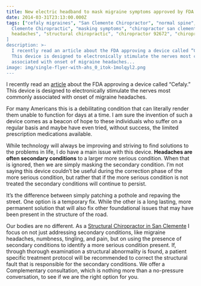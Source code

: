 ```yaml
---
title: New electric headband to mask migraine symptoms approved by FDA
date: 2014-03-31T23:13:00.000Z
tags: ["cefaly migraines", "San Clemente Chiropractor", "normal spine", "San
  Clemente Chiropractic", "masking symptoms", "chiropractor san clemente", migraine
  headaches", "structural chiropractic", "chiropractor 92672", "chiropractor 92673"
]
description: >-
  I recently read an article about the FDA approving a device called “Cefaly.”
  This device is designed to electronically stimulate the nerves most commonly
  associated with onset of migraine headaches...
image: img/single-flyer-with-ahs_0_itok-1molqyl2.png
---
```

I recently read an [article](http://www.activebeat.com/health-news/fda-approves-electric-headband-that-treats-migraines/ "cefaly") about the FDA approving a device called “Cefaly.” This device is designed to electronically stimulate the nerves most commonly associated with onset of migraine headaches.

For many Americans this is a debilitating condition that can literally render them unable to function for days at a time. I am sure the invention of such a device comes as a beacon of hope to these individuals who suffer on a regular basis and maybe have even tried, without success, the limited prescription medications available.

While technology will always be improving and striving to find solutions to the problems in life, I do have a main issue with this device. **Headaches are often secondary conditions** to a larger more serious condition. When that is ignored, then we are simply masking the secondary condition. I’m not saying this device couldn’t be useful during the correction phase of the more serious condition, but rather that if the more serious condition is not treated the secondary conditions will continue to persist.

It’s the difference between simply patching a pothole and repaving the street. One option is a temporary fix. While the other is a long lasting, more permanent solution that will also fix other foundational issues that may have been present in the structure of the road.

Our bodies are no different. As a[](<>) [Structural Chiropractor in San Clemente](../index.html "Structural Chiropractor in San Clemente") I focus on not just addressing secondary conditions, like migraine headaches, numbness, tingling, and pain, but on using the presence of secondary conditions to identify a more serious condition present. If, through thorough examination a structural abnormality is found, a patient specific treatment protocol will be recommended to correct the structural fault that is responsible for the secondary conditions. We offer a Complementary consultation, which is nothing more than a no-pressure conversation, to see if we are the right option for you.